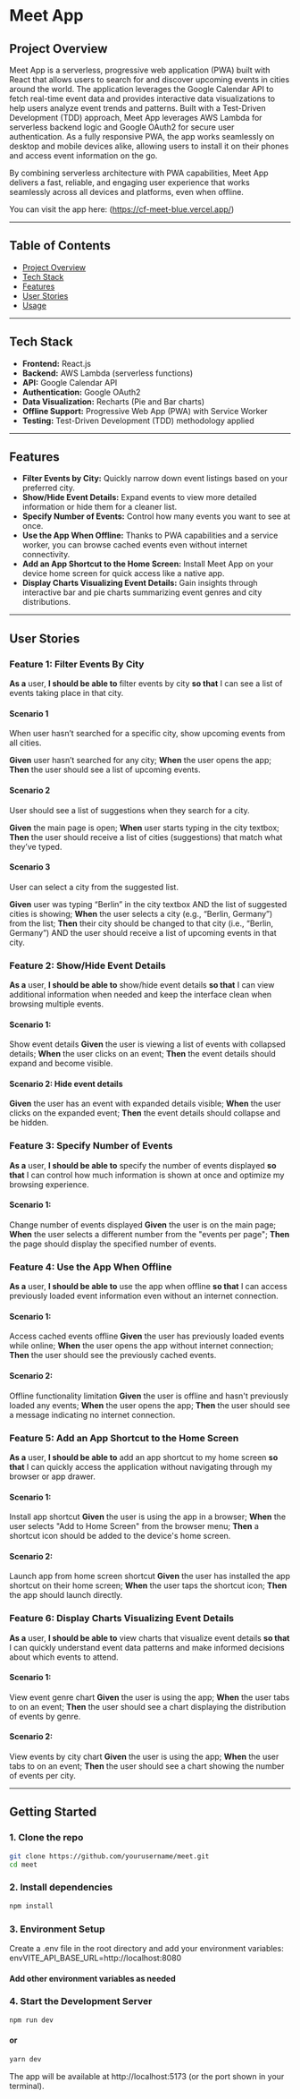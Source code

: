 # Meet App

## Project Overview

Meet App is a serverless, progressive web application (PWA) built with React that allows users to search for and discover upcoming events in cities around the world. The application leverages the Google Calendar API to fetch real-time event data and provides interactive data visualizations to help users analyze event trends and patterns.
Built with a Test-Driven Development (TDD) approach, Meet App leverages AWS Lambda for serverless backend logic and Google OAuth2 for secure user authentication. As a fully responsive PWA, the app works seamlessly on desktop and mobile devices alike, allowing users to install it on their phones and access event information on the go. 

By combining serverless architecture with PWA capabilities, Meet App delivers a fast, reliable, and engaging user experience that works seamlessly across all devices and platforms, even when offline.

You can visit the app here: (https://cf-meet-blue.vercel.app/)

---

## Table of Contents

- [Project Overview](#project-overview) 
- [Tech Stack](#tech-stack)
- [Features](#key-features)
- [User Stories](#user-stories)
- [Usage](#usage)

---

## Tech Stack

- **Frontend:** React.js  
- **Backend:** AWS Lambda (serverless functions)
- **API:** Google Calendar API
- **Authentication:** Google OAuth2  
- **Data Visualization:** Recharts (Pie and Bar charts)  
- **Offline Support:** Progressive Web App (PWA) with Service Worker  
- **Testing:** Test-Driven Development (TDD) methodology applied

---

## Features

- **Filter Events by City:** Quickly narrow down event listings based on your preferred city.  
- **Show/Hide Event Details:** Expand events to view more detailed information or hide them for a cleaner list.  
- **Specify Number of Events:** Control how many events you want to see at once.  
- **Use the App When Offline:** Thanks to PWA capabilities and a service worker, you can browse cached events even without internet connectivity.  
- **Add an App Shortcut to the Home Screen:** Install Meet App on your device home screen for quick access like a native app.  
- **Display Charts Visualizing Event Details:** Gain insights through interactive bar and pie charts summarizing event genres and city distributions. 

---

## User Stories

### Feature 1: Filter Events By City
**As a** user, **I should be able to** filter events by city **so that** I can see a list of events taking place in that city.

#### Scenario 1
When user hasn’t searched for a specific city, show upcoming events from all cities.

**Given** user hasn’t searched for any city;
**When** the user opens the app;
**Then** the user should see a list of upcoming events.

#### Scenario 2
User should see a list of suggestions when they search for a city.

**Given** the main page is open;
**When** user starts typing in the city textbox;
**Then** the user should receive a list of cities (suggestions) that match what they’ve typed.

#### Scenario 3
User can select a city from the suggested list.

**Given** user was typing “Berlin” in the city textbox AND the list of suggested cities is showing;
**When** the user selects a city (e.g., “Berlin, Germany”) from the list;
**Then** their city should be changed to that city (i.e., “Berlin, Germany”) AND the user should receive a list of upcoming events in that city.

### Feature 2: Show/Hide Event Details
**As a** user, **I should be able to** show/hide event details **so that** I can view additional information when needed and keep the interface clean when browsing multiple events.

#### Scenario 1: 
Show event details
**Given** the user is viewing a list of events with collapsed details;
**When** the user clicks on an event;
**Then** the event details should expand and become visible.

#### Scenario 2: Hide event details
**Given** the user has an event with expanded details visible;
**When** the user clicks on the expanded event;
**Then** the event details should collapse and be hidden.

### Feature 3: Specify Number of Events
**As a** user, **I should be able to** specify the number of events displayed **so that** I can control how much information is shown at once and optimize my browsing experience.

#### Scenario 1: 
Change number of events displayed
**Given** the user is on the main page;
**When** the user selects a different number from the "events per page";
**Then** the page should display the specified number of events.

### Feature 4: Use the App When Offline
**As a** user, **I should be able to** use the app when offline **so that** I can access previously loaded event information even without an internet connection.

#### Scenario 1: 
Access cached events offline
**Given** the user has previously loaded events while online;
**When** the user opens the app without internet connection;
**Then** the user should see the previously cached events.

#### Scenario 2: 
Offline functionality limitation
**Given** the user is offline and hasn't previously loaded any events;
**When** the user opens the app;
**Then** the user should see a message indicating no internet connection.


### Feature 5: Add an App Shortcut to the Home Screen
**As a** user, **I should be able to** add an app shortcut to my home screen **so that** I can quickly access the application without navigating through my browser or app drawer.

#### Scenario 1: 
Install app shortcut
**Given** the user is using the app in a browser;
**When** the user selects "Add to Home Screen" from the browser menu;
**Then** a shortcut icon should be added to the device's home screen.

#### Scenario 2: 
Launch app from home screen shortcut
**Given** the user has installed the app shortcut on their home screen;
**When** the user taps the shortcut icon;
**Then** the app should launch directly.


### Feature 6: Display Charts Visualizing Event Details
**As a** user, **I should be able to** view charts that visualize event details **so that** I can quickly understand event data patterns and make informed decisions about which events to attend.

#### Scenario 1: 
View event genre chart
**Given** the user is using the app;
**When** the user tabs to on an event;
**Then** the user should see a chart displaying the distribution of events by genre.

#### Scenario 2: 
View events by city chart
**Given** the user is using the app;
**When** the user tabs to on an event;
**Then** the user should see a chart showing the number of events per city.

---

## Getting Started

### 1. Clone the repo

```bash
git clone https://github.com/yourusername/meet.git
cd meet
```

### 2. Install dependencies

```bash
npm install
```

### 3. Environment Setup

Create a .env file in the root directory and add your environment variables:
envVITE_API_BASE_URL=http://localhost:8080
#### Add other environment variables as needed


### 4. Start the Development Server

```bash
npm run dev
```
#### or
```bash
yarn dev
```
The app will be available at http://localhost:5173 (or the port shown in your terminal).



